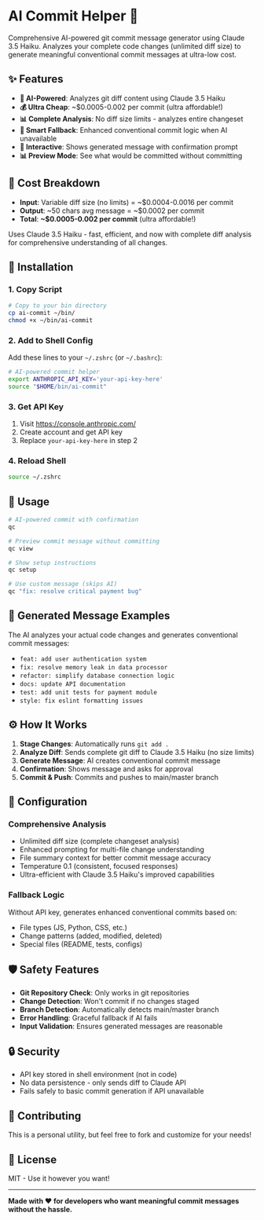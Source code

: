 # AI Commit Helper 🤖

Comprehensive AI-powered git commit message generator using Claude 3.5 Haiku. Analyzes your complete code changes (unlimited diff size) to generate meaningful conventional commit messages at ultra-low cost.

## ✨ Features

- **🧠 AI-Powered**: Analyzes git diff content using Claude 3.5 Haiku
- **💰 Ultra Cheap**: ~$0.0005-0.002 per commit (ultra affordable!)
- **📊 Complete Analysis**: No diff size limits - analyzes entire changeset
- **🔄 Smart Fallback**: Enhanced conventional commit logic when AI unavailable
- **🎯 Interactive**: Shows generated message with confirmation prompt
- **📊 Preview Mode**: See what would be committed without committing

## 💸 Cost Breakdown

- **Input**: Variable diff size (no limits) = ~$0.0004-0.0016 per commit
- **Output**: ~50 chars avg message = ~$0.0002 per commit  
- **Total**: **~$0.0005-0.002 per commit** (ultra affordable!)

Uses Claude 3.5 Haiku - fast, efficient, and now with complete diff analysis for comprehensive understanding of all changes.

## 🚀 Installation

### 1. Copy Script
```bash
# Copy to your bin directory
cp ai-commit ~/bin/
chmod +x ~/bin/ai-commit
```

### 2. Add to Shell Config
Add these lines to your `~/.zshrc` (or `~/.bashrc`):

```bash
# AI-powered commit helper
export ANTHROPIC_API_KEY='your-api-key-here'
source "$HOME/bin/ai-commit"
```

### 3. Get API Key
1. Visit https://console.anthropic.com/
2. Create account and get API key
3. Replace `your-api-key-here` in step 2

### 4. Reload Shell
```bash
source ~/.zshrc
```

## 📖 Usage

```bash
# AI-powered commit with confirmation
qc

# Preview commit message without committing  
qc view

# Show setup instructions
qc setup

# Use custom message (skips AI)
qc "fix: resolve critical payment bug"
```

## 🎯 Generated Message Examples

The AI analyzes your actual code changes and generates conventional commit messages:

- `feat: add user authentication system`
- `fix: resolve memory leak in data processor`
- `refactor: simplify database connection logic` 
- `docs: update API documentation`
- `test: add unit tests for payment module`
- `style: fix eslint formatting issues`

## ⚙️ How It Works

1. **Stage Changes**: Automatically runs `git add .`
2. **Analyze Diff**: Sends complete git diff to Claude 3.5 Haiku (no size limits)
3. **Generate Message**: AI creates conventional commit message
4. **Confirmation**: Shows message and asks for approval
5. **Commit & Push**: Commits and pushes to main/master branch

## 🔧 Configuration

### Comprehensive Analysis
- Unlimited diff size (complete changeset analysis)
- Enhanced prompting for multi-file change understanding
- File summary context for better commit message accuracy
- Temperature 0.1 (consistent, focused responses)
- Ultra-efficient with Claude 3.5 Haiku's improved capabilities

### Fallback Logic
Without API key, generates enhanced conventional commits based on:
- File types (JS, Python, CSS, etc.)
- Change patterns (added, modified, deleted)
- Special files (README, tests, configs)

## 🛡️ Safety Features

- **Git Repository Check**: Only works in git repositories
- **Change Detection**: Won't commit if no changes staged
- **Branch Detection**: Automatically detects main/master branch
- **Error Handling**: Graceful fallback if AI fails
- **Input Validation**: Ensures generated messages are reasonable

## 🔒 Security

- API key stored in shell environment (not in code)
- No data persistence - only sends diff to Claude API
- Fails safely to basic commit generation if API unavailable

## 🤝 Contributing

This is a personal utility, but feel free to fork and customize for your needs!

## 📝 License

MIT - Use it however you want!

---

**Made with ❤️ for developers who want meaningful commit messages without the hassle.**

